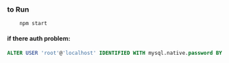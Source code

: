 

### to Run 
```
    npm start
```


#### if there auth problem:
```SQL
ALTER USER 'root'@'localhost' IDENTIFIED WITH mysql.native.password BY 'root123';
```